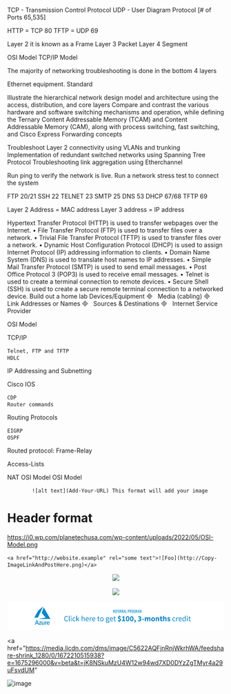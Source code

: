 TCP - Transmission Control Protocol
UDP - User Diagram Protocol
[# of Ports 65,535]

HTTP = TCP 80
TFTP = UDP 69

  Layer 2 it is known as a Frame
  Layer 3 Packet
  Layer 4 Segment

OSI Model TCP/IP Model

The majority of networking troubleshooting is done in the bottom 4 layers

Ethernet equipment. Standard


Illustrate the hierarchical network design model and architecture using the access, distribution, and core layers
Compare and contrast the various hardware and software switching mechanisms and operation, while defining the Ternary Content
Addressable Memory (TCAM) and Content Addressable Memory (CAM), along with process switching, fast switching, and Cisco Express Forwarding concepts



Troubleshoot Layer 2 connectivity using VLANs and trunking
Implementation of redundant switched networks using Spanning Tree Protocol
Troubleshooting link aggregation using Etherchannel


Run ping to verify the network is live. 
Run a network stress test to connect the system




FTP 20/21
SSH 22
TELNET 23
SMTP 25
DNS 53
DHCP 67/68
TFTP 69


Layer 2 Address = MAC address
Layer 3 address = IP address


Hypertext Transfer Protocol (HTTP) is used to transfer webpages over the Internet.
• File Transfer Protocol (FTP) is used to transfer files over a network.
• Trivial File Transfer Protocol (TFTP) is used to transfer files over a network.
• Dynamic Host Configuration Protocol (DHCP) is used to assign Internet Protocol (IP) addressing
information to clients.
• Domain Name System (DNS) is used to translate host names to IP addresses.
• Simple Mail Transfer Protocol (SMTP) is used to send email messages.
• Post Office Protocol 3 (POP3) is used to receive email messages.
• Telnet is used to create a terminal connection to remote devices.
• Secure Shell (SSH) is used to create a secure remote terminal connection to a networked device.
Build out a home lab
Devices/Equipment

 
Media (cabling)

 
Link Addresses or Names

 
Sources & Destinations

 
Internet Service Provider


OSI Model

TCP/IP

    Telnet, FTP and TFTP
    HDLC

IP Addressing and Subnetting

Cisco IOS

    CDP
    Router commands

Routing Protocols

    EIGRP
    OSPF

Routed protocol: Frame-Relay

Access-Lists

NAT
OSI Model
OSI Model

            ![alt text](Add-Your-URL) This format will add your image

# Header format

https://i0.wp.com/planetechusa.com/wp-content/uploads/2022/05/OSI-Model.png

    <a href="http://website.example" rel="some text">![Foo](http://Copy-ImageLinkAndPostHere.png)</a>

<p align="center"> 
<a href="https://planetechusa.com/layer-2-vs-layer-3-switches/" rel="some text"> <img src="https://i0.wp.com/planetechusa.com/wp-content/uploads/2022/05/OSI-Model.png"
</a> 
</p>

  
  
<p align="center">
<a href="https://academy.hackthebox.com/storage/modules/34/redesigned/net_overview.png/" rel="some test"> <img src="https://academy.hackthebox.com/storage/modules/34/redesigned/net_overview.png"
</a>
</p>
  
  
  
  
  
  
  
  
  
  
  

<p align="center">
<a href="https://www.azure.com" target="_blank"> <img src="https://raw.githubusercontent.com/pry0cc/axiom/master/screenshots/Referrals/azure_referral.png"screenshots/Referrals/azure_referral.png/>
</a>
</p>



<a href="https://media.licdn.com/dms/image/C5622AQFjnRnjWkrhWA/feedshare-shrink_1280/0/1672210515938?e=1675296000&v=beta&t=jK8NSkuMzU4W12w94wd7XD0DYzZgTMyr4a29uFsvdUM"

   ![image](https://user-images.githubusercontent.com/104815254/209775830-4ace504d-dc33-4ee2-b1ff-03b1ab56fc8b.png)
